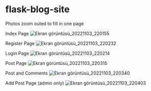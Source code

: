 # flask-blog-site

Photos zoom outed to fill in one page

Index Page
![Ekran görüntüsü_20221103_220155](https://user-images.githubusercontent.com/109307635/199812057-a94e6e21-66a3-40a5-afc0-bed2244d17e4.png)

Register Page
![Ekran görüntüsü_20221103_220232](https://user-images.githubusercontent.com/109307635/199812115-14962f94-1a29-4932-b12e-7b3ca1cee1fd.png)

Login Page
![Ekran görüntüsü_20221103_220214](https://user-images.githubusercontent.com/109307635/199812082-3c51410b-065d-400a-a099-ae8f9323b107.png)

Post Page
![Ekran görüntüsü_20221103_220315](https://user-images.githubusercontent.com/109307635/199812158-04e2bb4a-6364-4b51-ab1a-85289d3f4ca5.png)

Post and Comments
![Ekran görüntüsü_20221103_220340](https://user-images.githubusercontent.com/109307635/199812211-a795bdf6-0d48-44f9-8cea-19282eb6fc4b.png)

Add Post Page (admin only)
![Ekran görüntüsü_20221103_220403](https://user-images.githubusercontent.com/109307635/199812253-4ebb3eb9-1329-48c0-9ae4-6e569bf155b5.png)
